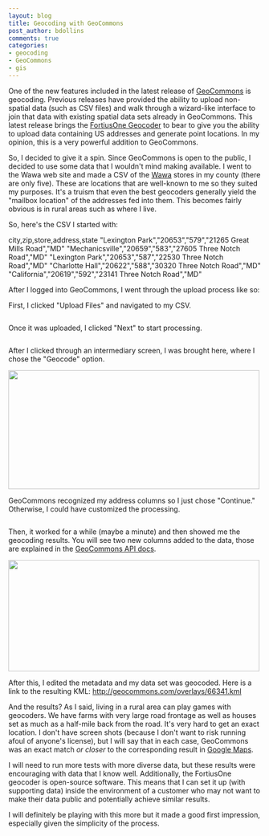 ```yaml
---
layout: blog
title: Geocoding with GeoCommons
post_author: bdollins
comments: true
categories:
- geocoding
- GeoCommons
- gis
---
```


One of the new features included in the latest release of <a href="http://www.geocommons.com">GeoCommons</a> is geocoding. Previous releases have provided the ability to upload non-spatial data (such as CSV files) and walk through a wizard-like interface to join that data with existing spatial data sets already in GeoCommons. This latest release brings the <a href="http://geocommons.com/help/FortiusOne_Geocoder">FortiusOne Geocoder</a> to bear to give you the ability to upload data containing US addresses and generate point locations. In my opinion, this is a very powerful addition to GeoCommons. <!--more-->

So, I decided to give it a spin. Since GeoCommons is open to the public, I decided to use some data that I wouldn't mind making available. I went to the Wawa web site and made a CSV of the <a href="http://www.wawa.com">Wawa</a> stores in my county (there are only five). These are locations that are well-known to me so they suited my purposes. It's a truism that even the best geocoders generally yield the "mailbox location" of the addresses fed into them. This becomes fairly obvious is in rural areas such as where I live. 

So, here's the CSV I started with:

city,zip,store,address,state
"Lexington Park","20653","579","21265 Great Mills Road","MD"
"Mechanicsville","20659","583","27605 Three Notch Road","MD"
"Lexington Park","20653","587","22530 Three Notch Road","MD"
"Charlotte Hall","20622","588","30320 Three Notch Road","MD"
"California","20619","592","23141 Three Notch Road","MD"

After I logged into GeoCommons, I went through the upload process like so:

First, I clicked "Upload Files" and navigated to my CSV.

<a href="http://geobabble.files.wordpress.com/2010/10/gc1.png"><img alt="" class="aligncenter size-full wp-image-1251" src="http://geobabble.files.wordpress.com/2010/10/gc1.png" title="GeoCommons uploader" /></a>

Once it was uploaded, I clicked "Next" to start processing.

<a href="http://geobabble.files.wordpress.com/2010/10/gc2.png"><img alt="" class="aligncenter size-full wp-image-1252" src="http://geobabble.files.wordpress.com/2010/10/gc2.png" title="File confirmation" /></a>

After I clicked through an intermediary screen, I was brought here, where I chose the "Geocode" option.

<a href="http://geobabble.files.wordpress.com/2010/10/gc3.png"><img alt="" class="aligncenter size-full wp-image-1253" height="237" src="http://geobabble.files.wordpress.com/2010/10/gc3.png" title="Geolocation options" width="500" /></a>

GeoCommons recognized my address columns so I just chose "Continue." Otherwise, I could have customized the processing.

<a href="http://geobabble.files.wordpress.com/2010/10/gc4.png"><img alt="" class="aligncenter size-full wp-image-1254" src="http://geobabble.files.wordpress.com/2010/10/gc4.png" title="Confirm columns or customize" /></a>

Then, it worked for a while (maybe a minute) and then showed me the geocoding results. You will see two new columns added to the data, those are explained in the <a href="http://geocommons.com/help/FortiusOne_Geocoder">GeoCommons API docs</a>.

<a href="http://geobabble.files.wordpress.com/2010/10/gc5.png"><img alt="" class="aligncenter size-full wp-image-1255" height="222" src="http://geobabble.files.wordpress.com/2010/10/gc5.png" title="Geocoding results" width="500" /></a>

After this, I edited the metadata and my data set was geocoded. Here is a link to the resulting KML: <a href="http://geocommons.com/overlays/66341.kml">http://geocommons.com/overlays/66341.kml</a>

And the results? As I said, living in a rural area can play games with geocoders. We have farms with very large road frontage as well as houses set as much as a half-mile back from the road. It's very hard to get an exact location. I don't have screen shots (because I don't want to risk running afoul of anyone's license), but I will say that in each case, GeoCommons was an exact match <em>or closer</em> to the corresponding result in <a href="http://maps.google.com">Google Maps</a>.

I will need to run more tests with more diverse data, but these results were encouraging with data that I know well. Additionally, the FortiusOne geocoder is open-source software. This means that I can set it up (with supporting data) inside the environment of a customer who may not want to make their data public and potentially achieve similar results. 

I will definitely be playing with this more but it made a good first impression, especially given the simplicity of the process.